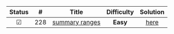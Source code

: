 | Status  |  #  |                              Title                              | **Difficulty** |                                     Solution                                     |
|:-------:|:---:|:---------------------------------------------------------------:|:--------------:|:--------------------------------------------------------------------------------:|
| &#9745; | 228 | [summary ranges](https://leetcode.com/problems/summary-ranges/) |    **Easy**    | [here](https://github.com/VanjaRo/LeetCodeTasksForYandex/blob/main/tasks/228.go) |